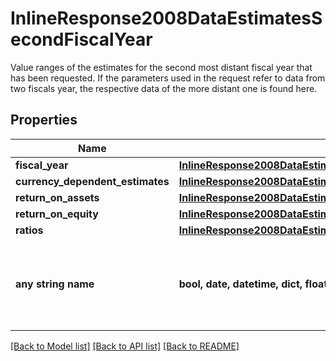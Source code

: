 # InlineResponse2008DataEstimatesSecondFiscalYear

Value ranges of the estimates for the second most distant fiscal year that has been requested. If the parameters used in the request refer to data from two fiscals year, the respective data of the more distant one is found here.

## Properties
Name | Type | Description | Notes
------------ | ------------- | ------------- | -------------
**fiscal_year** | [**InlineResponse2008DataEstimatesFirstFiscalYearFiscalYear**](InlineResponse2008DataEstimatesFirstFiscalYearFiscalYear.md) |  | [optional] 
**currency_dependent_estimates** | [**InlineResponse2008DataEstimatesFirstFiscalYearCurrencyDependentEstimates**](InlineResponse2008DataEstimatesFirstFiscalYearCurrencyDependentEstimates.md) |  | [optional] 
**return_on_assets** | [**InlineResponse2008DataEstimatesFirstFiscalYearReturnOnAssets**](InlineResponse2008DataEstimatesFirstFiscalYearReturnOnAssets.md) |  | [optional] 
**return_on_equity** | [**InlineResponse2008DataEstimatesFirstFiscalYearReturnOnEquity**](InlineResponse2008DataEstimatesFirstFiscalYearReturnOnEquity.md) |  | [optional] 
**ratios** | [**InlineResponse2008DataEstimatesFirstFiscalYearRatios**](InlineResponse2008DataEstimatesFirstFiscalYearRatios.md) |  | [optional] 
**any string name** | **bool, date, datetime, dict, float, int, list, str, none_type** | any string name can be used but the value must be the correct type | [optional]

[[Back to Model list]](../README.md#documentation-for-models) [[Back to API list]](../README.md#documentation-for-api-endpoints) [[Back to README]](../README.md)


